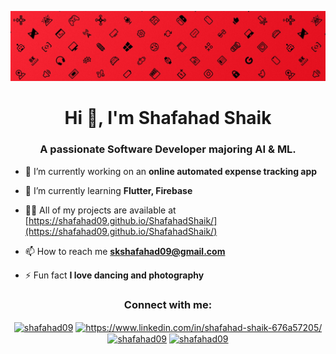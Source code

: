 [![MasterHead](https://github.com/shafahad09/shafahad09/blob/main/Profile3.jpg)](https://shafahad09.io)
<h1 align="center">Hi 👋, I'm Shafahad Shaik</h1>
<h3 align="center">A passionate Software Developer majoring AI & ML.</h3>


- 🔭 I’m currently working on an **online automated expense tracking app**

- 🌱 I’m currently learning **Flutter, Firebase**

- 👨‍💻 All of my projects are available at [https://shafahad09.github.io/ShafahadShaik/](https://shafahad09.github.io/ShafahadShaik/)

- 📫 How to reach me **skshafahad09@gmail.com**

- ⚡ Fun fact **I love dancing and photography**

<!-- <p><img align="center" src="https://github-readme-stats.vercel.app/api/top-langs?username=shafahad09&show_icons=true&locale=en&layout=compact" alt="shafahad09" /></p>

<p><img align="center" src="https://github-readme-streak-stats.herokuapp.com/?user=shafahad09&" alt="shafahad09" /></p> -->

<h3 align="center">Connect with me:</h3>
<p align="center">
<a href="https://twitter.com/shafahad09" target="blank"><img align="center" src="https://raw.githubusercontent.com/rahuldkjain/github-profile-readme-generator/master/src/images/icons/Social/twitter.svg" alt="shafahad09" height="30" width="40" /></a>
<a href="https://linkedin.com/in/https://www.linkedin.com/in/shafahad-shaik-676a57205/" target="blank"><img align="center" src="https://raw.githubusercontent.com/rahuldkjain/github-profile-readme-generator/master/src/images/icons/Social/linked-in-alt.svg" alt="https://www.linkedin.com/in/shafahad-shaik-676a57205/" height="30" width="40" /></a>
<a href="https://instagram.com/shafahad09" target="blank"><img align="center" src="https://raw.githubusercontent.com/rahuldkjain/github-profile-readme-generator/master/src/images/icons/Social/instagram.svg" alt="shafahad09" height="30" width="40" /></a>
<a href="https://www.leetcode.com/shafahad09" target="blank"><img align="center" src="https://raw.githubusercontent.com/rahuldkjain/github-profile-readme-generator/master/src/images/icons/Social/leet-code.svg" alt="shafahad09" height="30" width="40" /></a>
</p>
